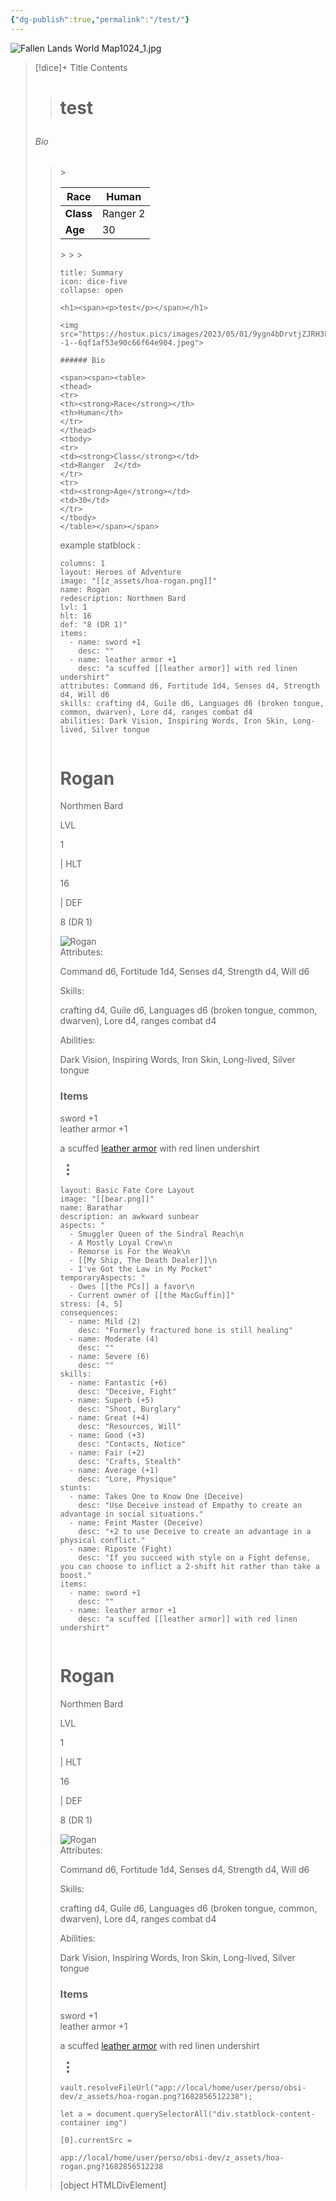 ```yaml
---
{"dg-publish":true,"permalink":"/test/"}
---
```


 
![Fallen Lands World Map1024_1.jpg](/img/user/z_assets/Fallen%20Lands%20World%20Map1024_1.jpg)



> [!dice]+ Title
> Contents
> ><h1><span><p>test</p></span></h1>
>
>###### Bio
>
>><span><span><table>><thead>
<tr>
<th><strong>Race</strong></th>
<th>Human</th>
</tr>
</thead>
<tbody>
<tr>
<td><strong>Class</strong></td>
<td>Ranger  2</td>
</tr>
<tr>
<td><strong>Age</strong></td>
<td>30</td>
</tr>
</tbody>
</table></span></span>
>
>
>






````ad-quote
title: Summary
icon: dice-five
collapse: open

<h1><span><p>test</p></span></h1>

<img src="https://hostux.pics/images/2023/05/01/9ygn4bDrvtjZJRH3PizM--1--6qf1af53e90c66f64e904.jpeg">

###### Bio

<span><span><table>
<thead>
<tr>
<th><strong>Race</strong></th>
<th>Human</th>
</tr>
</thead>
<tbody>
<tr>
<td><strong>Class</strong></td>
<td>Ranger  2</td>
</tr>
<tr>
<td><strong>Age</strong></td>
<td>30</td>
</tr>
</tbody>
</table></span></span>
````




example statblock : 


```statblock
columns: 1
layout: Heroes of Adventure
image: "[[z_assets/hoa-rogan.png]]"
name: Rogan
redescription: Northmen Bard
lvl: 1
hlt: 16
def: "8 (DR 1)"
items:
  - name: sword +1
    desc: ""
  - name: leather armor +1
    desc: "a scuffed [[leather armor]] with red linen undershirt"
attributes: Command d6, Fortitude 1d4, Senses d4, Strength d4, Will d6
skills: crafting d4, Guile d6, Languages d6 (broken tongue, common, dwarven), Lore d4, ranges combat d4
abilities: Dark Vision, Inspiring Words, Iron Skin, Long-lived, Silver tongue
```



<div class="container svelte-1vt02hf"><div class="rogan heroes-of-adventure svelte-1vt02hf obsidian-statblock-plugin statblock"><div class="bar svelte-ilp5y8"></div> <div class="statblock-content-container" style="--statblock-column-width:400px;"><div class="statblock-content"><div class="column"><div class="statblock-item-container inline-container statblock-item-inline"><div class="statblock-inline-item group-container"><div class="statblock-item-container group-container "><div class="statblock-item-container heading-container "><div class="flex-container svelte-1hofvsi"><h1 class="heading statblock-heading name svelte-1hofvsi"><div class="statblock-rendered-text-content inline svelte-1lnliuc">Rogan</div> </h1></div></div><div class="statblock-item-container text-container "> <div class="line"><div class="statblock-markdown svelte-1c3hzq4"><p>Northmen Bard</p></div></div></div><div class="statblock-item-container inline-container "><div class="statblock-item-container inline-container statblock-item-inline"><div class="statblock-inline-item text-container"><div class="statblock-item-container text-container "> <div class="line"><div class="statblock-markdown svelte-1c3hzq4"><p>LVL</p></div></div></div></div><div class="statblock-inline-item text-container"><div class="statblock-item-container text-container "> <div class="line"><div class="statblock-markdown svelte-1c3hzq4"><p>1</p></div></div></div></div><div class="statblock-inline-item text-container"><div class="statblock-item-container text-container "> <div class="line"><div class="statblock-markdown svelte-1c3hzq4"><p>| HLT</p></div></div></div></div><div class="statblock-inline-item text-container"><div class="statblock-item-container text-container "> <div class="line"><div class="statblock-markdown svelte-1c3hzq4"><p>16</p></div></div></div></div><div class="statblock-inline-item text-container"><div class="statblock-item-container text-container "> <div class="line"><div class="statblock-markdown svelte-1c3hzq4"><p>| DEF</p></div></div></div></div><div class="statblock-inline-item text-container"><div class="statblock-item-container text-container "> <div class="line"><div class="statblock-markdown svelte-1c3hzq4"><p>8 (DR 1)</p></div></div></div></div></div></div></div></div><div class="statblock-inline-item image-container"><div class="statblock-item-container image-container "><div class="image svelte-102vxjq pointer"><img src="app://local/home/ubik/perso/obsi-dev/z_assets/hoa-rogan.png?1682856512238" alt="Rogan" class="svelte-102vxjq"></div></div></div></div><div class="statblock-item-container rule-container"><div class="tapered-rule svelte-sujd32"></div></div><div class="statblock-item-container property-container "><div class="line attributes svelte-151kcqm"><span class="property-name svelte-151kcqm">Attributes: </span> <div class="statblock-markdown svelte-1c3hzq4"><p>Command d6, Fortitude 1d4, Senses d4, Strength d4, Will d6</p></div></div></div><div class="statblock-item-container property-container "><div class="line skills svelte-151kcqm"><span class="property-name svelte-151kcqm">Skills: </span> <div class="statblock-markdown svelte-1c3hzq4"><p>crafting d4, Guile d6, Languages d6 (broken tongue, common, dwarven), Lore d4, ranges combat d4</p></div></div></div><div class="statblock-item-container property-container "><div class="line abilities svelte-151kcqm"><span class="property-name svelte-151kcqm">Abilities: </span> <div class="statblock-markdown svelte-1c3hzq4"><p>Dark Vision, Inspiring Words, Iron Skin, Long-lived, Silver tongue</p></div></div></div><div class="statblock-item-container traits-container "><div class="statblock-section-heading"><h3 class="section-header items svelte-1x5mdf"><div class="statblock-rendered-text-content inline svelte-1lnliuc">Items</div></h3></div><div class="statblock-item-container statblock-trait-prop"><div class="property sword-1 items svelte-1ufqbz1"><div class="property-name svelte-1ufqbz1"><div class="statblock-rendered-text-content inline svelte-1lnliuc">sword +1</div></div> <div class="statblock-markdown svelte-1c3hzq4"></div> </div></div></div><div class="statblock-item-container statblock-trait-prop"><div class="property leather-armor-1 items svelte-1ufqbz1"><div class="property-name svelte-1ufqbz1"><div class="statblock-rendered-text-content inline svelte-1lnliuc">leather armor +1</div></div> <div class="statblock-markdown svelte-1c3hzq4"><p>a scuffed <a data-href="leather armor" href="leather armor" class="internal-link" target="_blank" rel="noopener">leather armor</a> with red linen undershirt</p></div> </div></div></div></div></div> <div class="bar svelte-ilp5y8"></div></div> <div class="icons svelte-1vt02hf"><div class="clickable-icon setting-editor-extra-setting-button"><svg xmlns="http://www.w3.org/2000/svg" width="24" height="24" viewBox="0 0 24 24" fill="none" stroke="currentColor" stroke-width="2" stroke-linecap="round" stroke-linejoin="round" class="svg-icon lucide-more-vertical"><circle cx="12" cy="12" r="1"></circle><circle cx="12" cy="5" r="1"></circle><circle cx="12" cy="19" r="1"></circle></svg></div></div></div>



```statblock
layout: Basic Fate Core Layout
image: "[[bear.png]]"
name: Barathar
description: an awkward sunbear
aspects: "
  - Smuggler Queen of the Sindral Reach\n
  - A Mostly Loyal Crew\n
  - Remorse is For the Weak\n
  - [[My Ship, The Death Dealer]]\n
  - I've Got the Law in My Pocket"
temporaryAspects: "
  - Owes [[the PCs]] a favor\n
  - Current owner of [[the MacGuffin]]"
stress: [4, 5]
consequences:
  - name: Mild (2)
    desc: "Formerly fractured bone is still healing"
  - name: Moderate (4)
    desc: ""
  - name: Severe (6)
    desc: ""
skills:
  - name: Fantastic (+6)
    desc: "Deceive, Fight"
  - name: Superb (+5)
    desc: "Shoot, Burglary"
  - name: Great (+4)
    desc: "Resources, Will"
  - name: Good (+3)
    desc: "Contacts, Notice"
  - name: Fair (+2)
    desc: "Crafts, Stealth"
  - name: Average (+1)
    desc: "Lore, Physique"
stunts:
  - name: Takes One to Know One (Deceive)
    desc: "Use Deceive instead of Empathy to create an advantage in social situations."
  - name: Feint Master (Deceive)
    desc: "+2 to use Deceive to create an advantage in a physical conflict."
  - name: Riposte (Fight)
    desc: "If you succeed with style on a Fight defense, you can choose to inflict a 2-shift hit rather than take a boost."
items:
  - name: sword +1
    desc: ""
  - name: leather armor +1
    desc: "a scuffed [[leather armor]] with red linen undershirt"
```



<div class="container svelte-1vt02hf"><div class="rogan heroes-of-adventure svelte-1vt02hf obsidian-statblock-plugin statblock"><div class="bar svelte-ilp5y8"></div> <div class="statblock-content-container" style="--statblock-column-width:400px;"><div class="statblock-content"><div class="column"><div class="statblock-item-container inline-container statblock-item-inline"><div class="statblock-inline-item group-container"><div class="statblock-item-container group-container "><div class="statblock-item-container heading-container "><div class="flex-container svelte-1hofvsi"><h1 class="heading statblock-heading name svelte-1hofvsi"><div class="statblock-rendered-text-content inline svelte-1lnliuc">Rogan</div> </h1></div></div><div class="statblock-item-container text-container "> <div class="line"><div class="statblock-markdown svelte-1c3hzq4"><p>Northmen Bard</p></div></div></div><div class="statblock-item-container inline-container "><div class="statblock-item-container inline-container statblock-item-inline"><div class="statblock-inline-item text-container"><div class="statblock-item-container text-container "> <div class="line"><div class="statblock-markdown svelte-1c3hzq4"><p>LVL</p></div></div></div></div><div class="statblock-inline-item text-container"><div class="statblock-item-container text-container "> <div class="line"><div class="statblock-markdown svelte-1c3hzq4"><p>1</p></div></div></div></div><div class="statblock-inline-item text-container"><div class="statblock-item-container text-container "> <div class="line"><div class="statblock-markdown svelte-1c3hzq4"><p>| HLT</p></div></div></div></div><div class="statblock-inline-item text-container"><div class="statblock-item-container text-container "> <div class="line"><div class="statblock-markdown svelte-1c3hzq4"><p>16</p></div></div></div></div><div class="statblock-inline-item text-container"><div class="statblock-item-container text-container "> <div class="line"><div class="statblock-markdown svelte-1c3hzq4"><p>| DEF</p></div></div></div></div><div class="statblock-inline-item text-container"><div class="statblock-item-container text-container "> <div class="line"><div class="statblock-markdown svelte-1c3hzq4"><p>8 (DR 1)</p></div></div></div></div></div></div></div></div><div class="statblock-inline-item image-container"><div class="statblock-item-container image-container "><div class="image svelte-102vxjq pointer"><img src="app://local/home/ubik/perso/obsi-dev/z_assets/hoa-rogan.png?1682856512238" alt="Rogan" class="svelte-102vxjq"></div></div></div></div><div class="statblock-item-container rule-container"><div class="tapered-rule svelte-sujd32"></div></div><div class="statblock-item-container property-container "><div class="line attributes svelte-151kcqm"><span class="property-name svelte-151kcqm">Attributes: </span> <div class="statblock-markdown svelte-1c3hzq4"><p>Command d6, Fortitude 1d4, Senses d4, Strength d4, Will d6</p></div></div></div><div class="statblock-item-container property-container "><div class="line skills svelte-151kcqm"><span class="property-name svelte-151kcqm">Skills: </span> <div class="statblock-markdown svelte-1c3hzq4"><p>crafting d4, Guile d6, Languages d6 (broken tongue, common, dwarven), Lore d4, ranges combat d4</p></div></div></div><div class="statblock-item-container property-container "><div class="line abilities svelte-151kcqm"><span class="property-name svelte-151kcqm">Abilities: </span> <div class="statblock-markdown svelte-1c3hzq4"><p>Dark Vision, Inspiring Words, Iron Skin, Long-lived, Silver tongue</p></div></div></div><div class="statblock-item-container traits-container "><div class="statblock-section-heading"><h3 class="section-header items svelte-1x5mdf"><div class="statblock-rendered-text-content inline svelte-1lnliuc">Items</div></h3></div><div class="statblock-item-container statblock-trait-prop"><div class="property sword-1 items svelte-1ufqbz1"><div class="property-name svelte-1ufqbz1"><div class="statblock-rendered-text-content inline svelte-1lnliuc">sword +1</div></div> <div class="statblock-markdown svelte-1c3hzq4"></div> </div></div></div><div class="statblock-item-container statblock-trait-prop"><div class="property leather-armor-1 items svelte-1ufqbz1"><div class="property-name svelte-1ufqbz1"><div class="statblock-rendered-text-content inline svelte-1lnliuc">leather armor +1</div></div> <div class="statblock-markdown svelte-1c3hzq4"><p>a scuffed <a data-href="leather armor" href="leather armor" class="internal-link" target="_blank" rel="noopener">leather armor</a> with red linen undershirt</p></div> </div></div></div></div></div> <div class="bar svelte-ilp5y8"></div></div> <div class="icons svelte-1vt02hf"><div class="clickable-icon setting-editor-extra-setting-button"><svg xmlns="http://www.w3.org/2000/svg" width="24" height="24" viewBox="0 0 24 24" fill="none" stroke="currentColor" stroke-width="2" stroke-linecap="round" stroke-linejoin="round" class="svg-icon lucide-more-vertical"><circle cx="12" cy="12" r="1"></circle><circle cx="12" cy="5" r="1"></circle><circle cx="12" cy="19" r="1"></circle></svg></div></div></div>

```
vault.resolveFileUrl("app://local/home/user/perso/obsi-dev/z_assets/hoa-rogan.png?1682856512238");
```


```
let a = document.querySelectorAll("div.statblock-content-container img")

[0].currentSrc = 

app://local/home/user/perso/obsi-dev/z_assets/hoa-rogan.png?1682856512238

```

[object HTMLDivElement]
